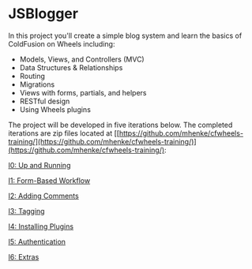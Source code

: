 # JSBlogger

In this project you'll create a simple blog system and learn the basics of ColdFusion on Wheels including:

* Models, Views, and Controllers (MVC)  
* Data Structures & Relationships  
* Routing  
* Migrations  
* Views with forms, partials, and helpers  
* RESTful design  
* Using Wheels plugins

The project will be developed in five iterations below. The completed iterations are zip files located at [[https://github.com/mhenke/cfwheels-training/](https://github.com/mhenke/cfwheels-training/)](https://github.com/mhenke/cfwheels-training/):

[I0: Up and Running](https://github.com/mhenke/cfwheels-training/blob/master/00-upandrunning.textile)

[I1: Form-Based Workflow](https://github.com/mhenke/cfwheels-training/blob/master/01-forms.textile)

[I2: Adding Comments](https://github.com/mhenke/cfwheels-training/blob/master/02-comments.textile)

[I3: Tagging](https://github.com/mhenke/cfwheels-training/blob/master/03-tags.textile)

[I4: Installing Plugins](https://github.com/mhenke/cfwheels-training/blob/master/04-plugins.textile)

[I5: Authentication](https://github.com/mhenke/cfwheels-training/blob/master/05-authentication.textile)

[I6: Extras](https://github.com/mhenke/cfwheels-training/blob/master/06-extras.textile)